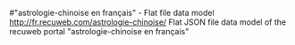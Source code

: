 #"astrologie-chinoise en français" - Flat file data model
http://fr.recuweb.com/astrologie-chinoise/
Flat JSON file data model of the recuweb portal "astrologie-chinoise en français"
